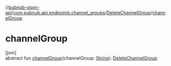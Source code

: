 //[pubnub-gson-api](../../../index.md)/[com.pubnub.api.endpoints.channel_groups](../index.md)/[DeleteChannelGroup](index.md)/[channelGroup](channel-group.md)

# channelGroup

[jvm]\
abstract fun [channelGroup](channel-group.md)(channelGroup: [String](https://docs.oracle.com/javase/8/docs/api/java/lang/String.html)): [DeleteChannelGroup](index.md)
